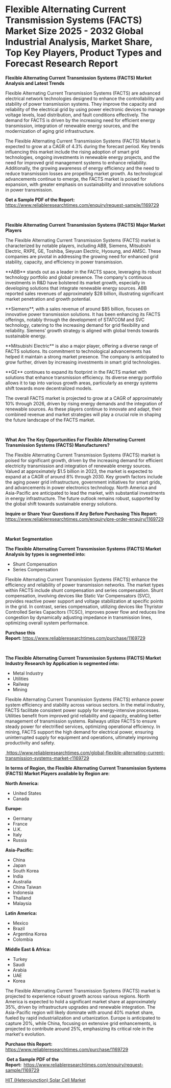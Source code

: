<p><h1>Flexible Alternating Current Transmission Systems (FACTS) Market Size 2025 - 2032 Global Industrial Analysis, Market Share, Top Key Players, Product Types and Forecast Research Report</h1></p><p><strong>Flexible Alternating Current Transmission Systems (FACTS) Market Analysis and Latest Trends</strong></p>
<p><p>Flexible Alternating Current Transmission Systems (FACTS) are advanced electrical network technologies designed to enhance the controllability and stability of power transmission systems. They improve the capacity and reliability of the electrical grid by using power electronic devices to manage voltage levels, load distribution, and fault conditions effectively. The demand for FACTS is driven by the increasing need for efficient energy transmission, integration of renewable energy sources, and the modernization of aging grid infrastructure.</p><p>The Flexible Alternating Current Transmission Systems (FACTS) Market is expected to grow at a CAGR of 4.3% during the forecast period. Key trends influencing this market include the rising adoption of smart grid technologies, ongoing investments in renewable energy projects, and the need for improved grid management systems to enhance reliability. Additionally, the growing awareness of energy efficiency and the need to reduce transmission losses are propelling market growth. As technological advancements continue to emerge, the FACTS market is poised for expansion, with greater emphasis on sustainability and innovative solutions in power transmission.</p></p>
<p><strong>Get a Sample PDF of the Report:&nbsp;</strong> <a href="https://www.reliableresearchtimes.com/enquiry/request-sample/1169729?utm_campaign=2263&utm_medium=2&utm_source=Github&utm_content=ia&utm_term=07042025&utm_id=flexible-alternating-current-transmission-systems-facts">https://www.reliableresearchtimes.com/enquiry/request-sample/1169729</a></p>
<p>&nbsp;</p>
<p><strong>Flexible Alternating Current Transmission Systems (FACTS) Major Market Players</strong></p>
<p><p>The Flexible Alternating Current Transmission Systems (FACTS) market is characterized by notable players, including ABB, Siemens, Mitsubishi Electric, RXPE, GE, Toshiba, Sieyuan Electric, Hyosung, and AMSC. These companies are pivotal in addressing the growing need for enhanced grid stability, capacity, and efficiency in power transmission.</p><p>**ABB** stands out as a leader in the FACTS space, leveraging its robust technology portfolio and global presence. The company's continuous investments in R&D have bolstered its market growth, especially in developing solutions that integrate renewable energy sources. ABB reported sales revenues of approximately $28 billion, illustrating significant market penetration and growth potential.</p><p>**Siemens**, with a sales revenue of around $85 billion, focuses on innovative power transmission solutions. It has been enhancing its FACTS offerings, notably through the development of STATCOM and SVC technology, catering to the increasing demand for grid flexibility and reliability. Siemens’ growth strategy is aligned with global trends towards sustainable energy.</p><p>**Mitsubishi Electric** is also a major player, offering a diverse range of FACTS solutions. Its commitment to technological advancements has helped it maintain a strong market presence. The company is anticipated to grow further, driven by increasing investments in smart grid technologies.</p><p>**GE** continues to expand its footprint in the FACTS market with solutions that enhance transmission efficiency. Its diverse energy portfolio allows it to tap into various growth areas, particularly as energy systems shift towards more decentralized models.</p><p>The overall FACTS market is projected to grow at a CAGR of approximately 10% through 2026, driven by rising energy demands and the integration of renewable sources. As these players continue to innovate and adapt, their combined revenue and market strategies will play a crucial role in shaping the future landscape of the FACTS market.</p></p>
<p>&nbsp;</p>
<p><strong>What Are The Key Opportunities For Flexible Alternating Current Transmission Systems (FACTS) Manufacturers?</strong></p>
<p><p>The Flexible Alternating Current Transmission Systems (FACTS) market is poised for significant growth, driven by the increasing demand for efficient electricity transmission and integration of renewable energy sources. Valued at approximately $1.5 billion in 2023, the market is expected to expand at a CAGR of around 8% through 2030. Key growth factors include the aging power grid infrastructure, government initiatives for smart grids, and advancements in power electronics technology. North America and Asia-Pacific are anticipated to lead the market, with substantial investments in energy infrastructure. The future outlook remains robust, supported by the global shift towards sustainable energy solutions.</p></p>
<p><strong>Inquire or Share Your Questions If Any Before Purchasing This Report:</strong> <a href="https://www.reliableresearchtimes.com/enquiry/pre-order-enquiry/1169729?utm_campaign=2263&utm_medium=2&utm_source=Github&utm_content=ia&utm_term=07042025&utm_id=flexible-alternating-current-transmission-systems-facts">https://www.reliableresearchtimes.com/enquiry/pre-order-enquiry/1169729</a></p>
<p>&nbsp;</p>
<p><strong>Market Segmentation</strong></p>
<p><strong>The Flexible Alternating Current Transmission Systems (FACTS) Market Analysis by types is segmented into:</strong></p>
<p><ul><li>Shunt Compensation</li><li>Series Compensation</li></ul></p>
<p><p>Flexible Alternating Current Transmission Systems (FACTS) enhance the efficiency and reliability of power transmission networks. The market types within FACTS include shunt compensation and series compensation. Shunt compensation, involving devices like Static Var Compensators (SVC), provides reactive power support and voltage stabilization at specific points in the grid. In contrast, series compensation, utilizing devices like Thyristor Controlled Series Capacitors (TCSC), improves power flow and reduces line congestion by dynamically adjusting impedance in transmission lines, optimizing overall system performance.</p></p>
<p><strong>Purchase this Report:&nbsp;</strong><a href="https://www.reliableresearchtimes.com/purchase/1169729?utm_campaign=2263&utm_medium=2&utm_source=Github&utm_content=ia&utm_term=07042025&utm_id=flexible-alternating-current-transmission-systems-facts">https://www.reliableresearchtimes.com/purchase/1169729</a></p>
<p>&nbsp;</p>
<p><strong>The Flexible Alternating Current Transmission Systems (FACTS) Market Industry Research by Application is segmented into:</strong></p>
<p><ul><li>Metal Industry</li><li>Utilities</li><li>Railway</li><li>Mining</li></ul></p>
<p><p>Flexible Alternating Current Transmission Systems (FACTS) enhance power system efficiency and stability across various sectors. In the metal industry, FACTS facilitate consistent power supply for energy-intensive processes. Utilities benefit from improved grid reliability and capacity, enabling better management of transmission systems. Railways utilize FACTS to ensure steady power for electrified services, optimizing operational efficiency. In mining, FACTS support the high demand for electrical power, ensuring uninterrupted supply for equipment and operations, ultimately improving productivity and safety.</p></p>
<p><a href="https://www.reliableresearchtimes.com/global-flexible-alternating-current-transmission-systems-market-r1169729?utm_campaign=2263&utm_medium=2&utm_source=Github&utm_content=ia&utm_term=07042025&utm_id=flexible-alternating-current-transmission-systems-facts">&nbsp;https://www.reliableresearchtimes.com/global-flexible-alternating-current-transmission-systems-market-r1169729</a></p>
<p><strong>In terms of Region, the Flexible Alternating Current Transmission Systems (FACTS) Market Players available by Region are:</strong></p>
<p>
    <p> <strong> North America: </strong>
        <ul>
            <li>United States</li>
            <li>Canada</li>
        </ul>
        </p> 
    <p> <strong> Europe: </strong>
        <ul>
            <li>Germany</li>
            <li>France</li>
            <li>U.K.</li>
            <li>Italy</li>
            <li>Russia</li>
        </ul>
        </p> 
    <p> <strong> Asia-Pacific: </strong>
        <ul>
            <li>China</li>
            <li>Japan</li>
            <li>South Korea</li>
            <li>India</li>
            <li>Australia</li>
            <li>China Taiwan</li>
            <li>Indonesia</li>
            <li>Thailand</li>
            <li>Malaysia</li>
        </ul>
        </p> 
    <p> <strong> Latin America: </strong>
        <ul>
            <li>Mexico</li>
            <li>Brazil</li>
            <li>Argentina Korea</li>
            <li>Colombia</li>
        </ul>
        </p> 
    <p> <strong> Middle East & Africa: </strong>
        <ul>
            <li>Turkey</li>
            <li>Saudi</li>
            <li>Arabia</li>
            <li>UAE</li>
            <li>Korea</li>
        </ul>
    </p>
    </p>
<p><p>The Flexible Alternating Current Transmission Systems (FACTS) market is projected to experience robust growth across various regions. North America is expected to hold a significant market share at approximately 35%, driven by infrastructure upgrades and renewable integration. The Asia-Pacific region will likely dominate with around 40% market share, fueled by rapid industrialization and urbanization. Europe is anticipated to capture 20%, while China, focusing on extensive grid enhancements, is projected to contribute around 25%, emphasizing its critical role in the market's evolution.</p></p>
<p><strong>Purchase this Report: </strong><a href="https://www.reliableresearchtimes.com/purchase/1169729?utm_campaign=2263&utm_medium=2&utm_source=Github&utm_content=ia&utm_term=07042025&utm_id=flexible-alternating-current-transmission-systems-facts">https://www.reliableresearchtimes.com/purchase/1169729</a></p>
<p>&nbsp;<strong>Get a Sample PDF of the Report:&nbsp;&nbsp;</strong><a href="https://www.reliableresearchtimes.com/enquiry/request-sample/1169729?utm_campaign=2263&utm_medium=2&utm_source=Github&utm_content=ia&utm_term=07042025&utm_id=flexible-alternating-current-transmission-systems-facts">https://www.reliableresearchtimes.com/enquiry/request-sample/1169729</a></p>
<p><strong></strong></p>
<p><p><a href="https://github.com/stillsfloria19981/Market-Research-Report-List-1/blob/main/hit-heterojunction-solar-cell-market.md?utm_campaign=2263&utm_medium=2&utm_source=Github&utm_content=ia&utm_term=07042025&utm_id=flexible-alternating-current-transmission-systems-facts">HIT (Heterojunction) Solar Cell Market</a></p></p>